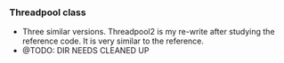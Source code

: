### Threadpool class
- Three similar versions. Threadpool2 is my re-write after studying the reference code. It is very similar to the reference.
- @TODO: DIR NEEDS CLEANED UP
